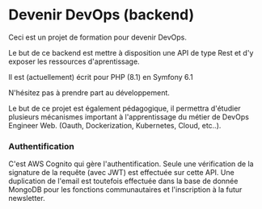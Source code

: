 # Devenir DevOps (backend)

Ceci est un projet de formation pour devenir DevOps.

Le but de ce backend est mettre à disposition une API de type Rest et d'y exposer les ressources d'aprentissage.


Il est (actuellement) écrit pour PHP (8.1) en Symfony 6.1

N'hésitez pas à prendre part au développement.

Le but de ce projet est également pédagogique, il permettra d'étudier plusieurs mécanismes important à l'apprentissage du métier de DevOps Engineer Web. (Oauth, Dockerization, Kubernetes, Cloud, etc..).



### Authentification

C'est AWS Cognito qui gère l'authentification.
Seule une vérification de la signature de la requête (avec JWT) est effectuée sur cette API.
Une duplication de l'email est toutefois effectuée dans la base de donnée MongoDB pour les fonctions communautaires et l'inscription à la futur newsletter.